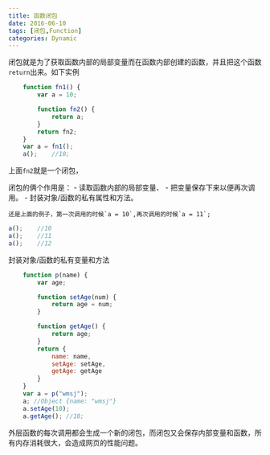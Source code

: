 ```yaml
---
title: 函数闭包
date: 2016-06-10
tags: [闭包,Function]
categories: Dynamic
---
```


闭包就是为了获取函数内部的局部变量而在函数内部创建的函数，并且把这个函数`return`出来。如下实例

```javascript
    function fn1() {
        var a = 10;

        function fn2() {
            return a;
        }
        return fn2;
    }
    var a = fn1();
    a();    //10;
```

上面`fn2`就是一个闭包，

闭包的俩个作用是： 
    - 读取函数内部的局部变量、 
    - 把变量保存下来以便再次调用。
    - 封装对象/函数的私有属性和方法。

    还是上面的例子，第一次调用的时候`a = 10`,再次调用的时候`a = 11`;

```javascript
a();    //10
a();    //11
a();    //12
```

封装对象/函数的私有变量和方法

```javascript
    function p(name) {
        var age;

        function setAge(num) {
            return age = num;
        }

        function getAge() {
            return age;
        }
        return {
            name: name,
            setAge: setAge,
            getAge: getAge
        }
    }
    var a = p("wmsj");
    a; //Object {name: "wmsj"}
    a.setAge(10);
    a.getAge(); //10;
```

外层函数的每次调用都会生成一个新的闭包，而闭包又会保存内部变量和函数，所有内存消耗很大，会造成网页的性能问题。